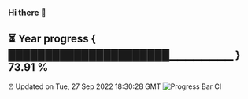 ### Hi there 👋
⏳ Year progress { ██████████████████████▁▁▁▁▁▁▁▁ } 73.91 %
---
⏰ Updated on Tue, 27 Sep 2022 18:30:28 GMT
![Progress Bar CI](https://github.com/liununu/liununu/workflows/Progress%20Bar%20CI/badge.svg)
